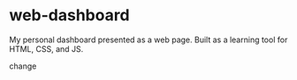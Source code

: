 # web-dashboard
My personal dashboard presented as a web page. Built as a learning tool for HTML, CSS, and JS.

change